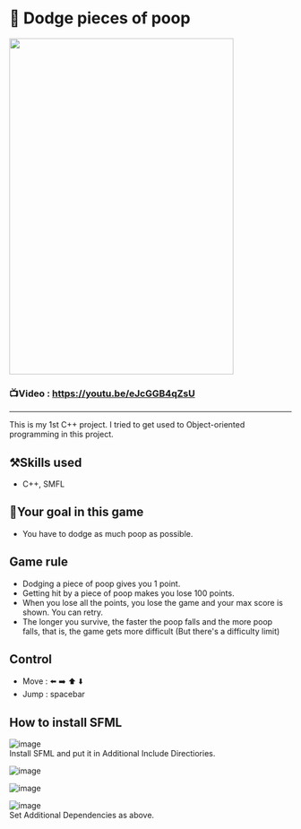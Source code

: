 # 💩 Dodge pieces of poop

<img src="https://user-images.githubusercontent.com/67142421/148427711-e7131cc8-335e-47d1-9059-24c2b68d4eff.jpg" width="400" height="600">

### 📺Video : https://youtu.be/eJcGGB4qZsU
---
This is my 1st C++ project. I tried to get used to Object-oriented programming in this project.

## ⚒️Skills used
* C++, SMFL

## 🥅Your goal in this game
* You have to dodge as much poop as possible. 

## Game rule
* Dodging a piece of poop gives you 1 point.
* Getting hit by a piece of poop makes you lose 100 points. 
* When you lose all the points, you lose the game and your max score is shown. You can retry.
* The longer you survive, the faster the poop falls and the more poop falls, that is, the game gets more difficult (But there's a difficulty limit)

## Control
* Move : ⬅️ ➡️ ⬆️ ⬇️
* Jump : spacebar

## How to install SFML
![image](https://user-images.githubusercontent.com/67142421/157268008-3759a285-8eee-4b61-aa4b-f3199827627e.png)<br>
Install SFML and put it in Additional Include Directiories.

![image](https://user-images.githubusercontent.com/67142421/157268262-a06aa90c-ee08-4e89-910d-06aa8963a6d6.png)

![image](https://user-images.githubusercontent.com/67142421/157268320-2ad3391c-55b4-4a3c-9c4f-d86b7d7df44d.png)

![image](https://user-images.githubusercontent.com/67142421/157268491-4fb4036a-388f-4330-8cf0-3b6b3fd0a9d8.png)<br>
Set Additional Dependencies as above.
